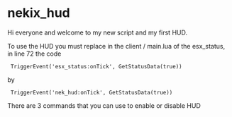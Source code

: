 # nekix_hud

Hi everyone and welcome to my new script and my first HUD.


To use the HUD you must replace in the client / main.lua of the esx_status, in line 72 the code

<code> TriggerEvent('esx_status:onTick', GetStatusData(true)) </code> 

by

<code> TriggerEvent('nek_hud:onTick', GetStatusData(true)) </code>


There are 3 commands that you can use to enable or disable HUD
